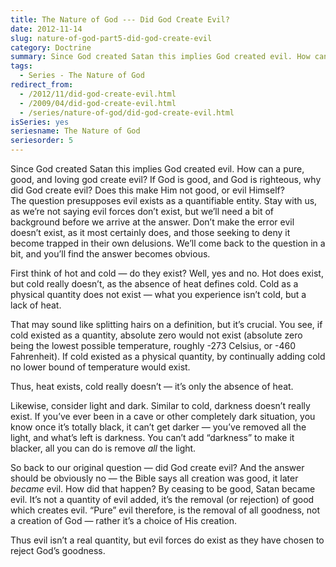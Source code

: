 ```yaml
---
title: The Nature of God --- Did God Create Evil?
date: 2012-11-14
slug: nature-of-god-part5-did-god-create-evil
category: Doctrine
summary: Since God created Satan this implies God created evil. How can a pure, good, and loving god create evil? If God is good, and God is righteous, why did God create evil? Does this make Him not good, or evil Himself?
tags: 
  - Series - The Nature of God
redirect_from:
  - /2012/11/did-god-create-evil.html
  - /2009/04/did-god-create-evil.html
  - /series/nature-of-god/did-god-create-evil.html
isSeries: yes
seriesname: The Nature of God
seriesorder: 5
---
```




Since God created Satan this implies God created evil. How can a pure,
good, and loving god create evil? If God is good, and God is righteous,
why did God create evil? Does this make Him not good, or evil Himself?  
The question presupposes evil exists as a quantifiable entity. Stay
with us, as we’re not saying evil forces don’t exist, but we’ll need a
bit of background before we arrive at the answer. Don’t make the error
evil doesn’t exist, as it most certainly does, and those seeking to deny
it become trapped in their own delusions. We’ll come back to the
question in a bit, and you’ll find the answer becomes obvious.

First think of hot and cold — do they exist? Well, yes and no. Hot does
exist, but cold really doesn’t, as the absence of heat defines cold.
Cold as a physical quantity does not exist — what you experience isn’t
cold, but a lack of heat.

That may sound like splitting hairs on a definition, but it’s crucial.
You see, if cold existed as a quantity, absolute zero would not exist
(absolute zero being the lowest possible temperature, roughly -273
Celsius, or -460 Fahrenheit). If cold existed as a physical quantity, by
continually adding cold no lower bound of temperature would exist.

Thus, heat exists, cold really doesn’t — it’s only the absence of heat.

Likewise, consider light and dark. Similar to cold, darkness doesn’t
really exist. If you’ve ever been in a cave or other completely dark
situation, you know once it’s totally black, it can’t get darker —
you’ve removed all the light, and what’s left is darkness. You can’t add
“darkness” to make it blacker, all you can do is remove *all* the light.

So back to our original question — did God create evil? And the answer
should be obviously no — the Bible says all creation was good, it later
*became* evil. How did that happen? By ceasing to be good, Satan became
evil. It’s not a quantity of evil added, it’s the removal (or rejection)
of good which creates evil. “Pure” evil therefore, is the removal of all
goodness, not a creation of God — rather it’s a choice of His creation.

Thus evil isn’t a real quantity, but evil forces do exist as they have
chosen to reject God’s goodness.

